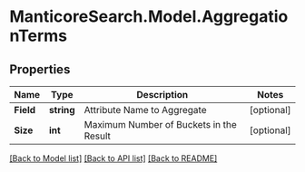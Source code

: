 # ManticoreSearch.Model.AggregationTerms

## Properties

Name | Type | Description | Notes
------------ | ------------- | ------------- | -------------
**Field** | **string** | Attribute Name to Aggregate | [optional] 
**Size** | **int** | Maximum Number of Buckets in the Result | [optional] 



[[Back to Model list]](../README.md#documentation-for-models) [[Back to API list]](../README.md#documentation-for-api-endpoints) [[Back to README]](../README.md)

